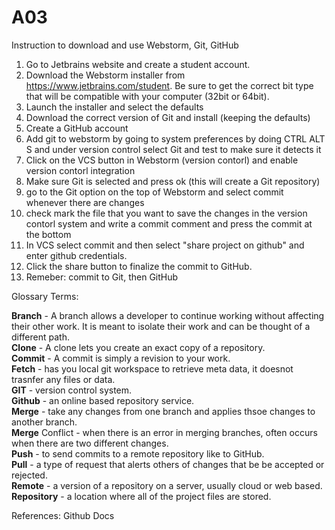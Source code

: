# A03

Instruction to download and use Webstorm, Git, GitHub <br />

1. Go to Jetbrains website and create a student account.<br />
2. Download the Webstorm installer from https://www.jetbrains.com/student. Be sure to get the correct bit type that will be compatible with your computer (32bit or 64bit).<br />
3. Launch the installer and select the defaults <br />
4. Download the correct version of Git and install (keeping the defaults) <br />
5. Create a GitHub account  <br />
6. Add git to webstorm by going to system preferences by doing CTRL ALT S and under version control select Git and test to make sure it detects it<br />
7. Click on the VCS button in Webstorm (version contorl) and enable version contorl integration<br />
8. Make sure Git is selected and press ok (this will create a Git repository)<br />
9. go to the Git option on the top of Webstorm and select commit whenever there are changes<br />
10. check mark the file that you want to save the changes in the version contorl system and write a commit comment and press the commit at the bottom<br />
11. In VCS select commit and then select "share project on github" and enter github credentials.<br />
12. Click the share button to finalize the commit to GitHub.<br />
13. Remeber: commit to Git, then GitHub<br />





Glossary Terms: <br />

**Branch** -  A branch allows a developer to continue working without affecting their other work. It is meant to isolate their work and can be thought of a different path. <br />
**Clone** - A clone lets you create an exact copy of a repository. <br />
**Commit** - A commit is simply a revision to your work. <br />
**Fetch** - has you local git workspace to retrieve meta data, it doesnot trasnfer any files or data. <br />
**GIT** - version control system. <br />
**Github** - an online based repository service. <br />
**Merge** - take any changes from one branch and applies thsoe changes to another branch. <br />
**Merge** Conflict - when there is an error in merging branches, often occurs when there are two different changes. <br />
**Push** - to send commits to a remote repository like to GitHub. <br />
**Pull** - a type of request that alerts others of changes that be be accepted or rejected. <br />
**Remote** - a version of a repository on a server, usually cloud or web based. <br />
**Repository** - a location where all of the project files are stored. <br />


References: Github Docs
